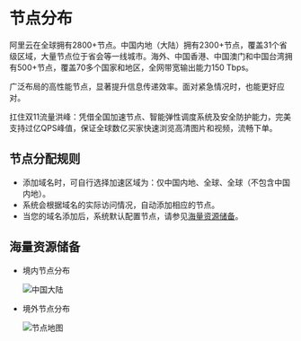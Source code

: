 # 节点分布

阿里云在全球拥有2800+节点。中国内地（大陆）拥有2300+节点，覆盖31个省级区域，大量节点位于省会等一线城市。海外、中国香港、中国澳门和中国台湾拥有500+节点，覆盖70多个国家和地区，全网带宽输出能力150 Tbps。

广泛布局的高性能节点，显著提升信息传递效率。面对紧急情况时，也能更好应对。

扛住双11流量洪峰：凭借全国加速节点、智能弹性调度系统及安全防护能力，完美支持过亿QPS峰值，保证全球数亿买家快速浏览高清图片和视频，流畅下单。

## 节点分配规则

-   添加域名时，可自行选择加速区域为：仅中国内地、全球、全球（不包含中国内地）。
-   系统会根据域名的实际访问情况，自动添加相应的节点。
-   当您的域名添加后，系统默认配置节点，请参见[海量资源储备](#section_vbx_pq2_zdb)。

## 海量资源储备

-   境内节点分布

    ![中国大陆](https://static-aliyun-doc.oss-accelerate.aliyuncs.com/assets/img/zh-CN/1280477951/p32399.png)

-   境外节点分布

    ![节点地图](https://static-aliyun-doc.oss-accelerate.aliyuncs.com/assets/img/zh-CN/1280477951/p84875.png)


